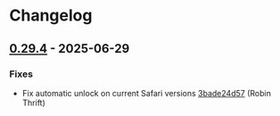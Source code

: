 # Changelog

## [0.29.4](https://github.com/RobinThrift/conveyor/releases/tag/v0.29.4) - 2025-06-29

### <!-- 1 -->Fixes

- Fix automatic unlock on current Safari versions [3bade24d57](https://github.com/RobinThrift/conveyor/commit/3bade24d571d9fc706f4e2afb30796b1328e0a81) (Robin Thrift)

[0.29.4]: https://github.com/RobinThrift/conveyor/compare/v0.29.3..v0.29.4

